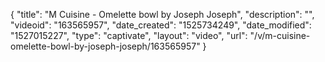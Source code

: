 {
    "title": "M Cuisine - Omelette bowl by Joseph Joseph",
    "description": "",
    "videoid": "163565957",
    "date_created": "1525734249",
    "date_modified": "1527015227",
    "type": "captivate",
    "layout": "video",
    "url": "\/v\/m-cuisine-omelette-bowl-by-joseph-joseph\/163565957"
}